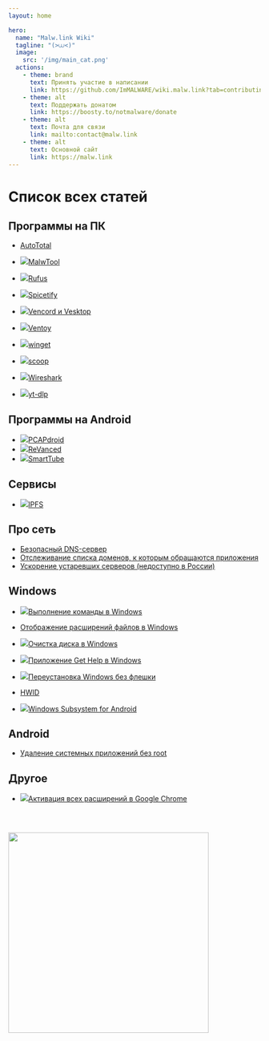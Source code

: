 ```yaml
---
layout: home

hero:
  name: "Malw.link Wiki"
  tagline: "(>⩊<)"
  image:
    src: '/img/main_cat.png'
  actions:
    - theme: brand
      text: Принять участие в написании
      link: https://github.com/ImMALWARE/wiki.malw.link?tab=contributing-ov-file
    - theme: alt
      text: Поддержать донатом
      link: https://boosty.to/notmalware/donate
    - theme: alt
      text: Почта для связи
      link: mailto:contact@malw.link
    - theme: alt
      text: Основной сайт
      link: https://malw.link
---
```

# Список всех статей
## Программы на ПК
- [AutoTotal](/apps/autototal)
<!-- - [Autoruns](/apps/autoruns) -->
<!-- - [Bulk Crap Uninstaller](/apps/bulk-crap-uninstaller) -->
- <img src="/img/logo/powershell.png" class="inline">[MalwTool](/apps/malwtool)
<!-- - [Millenium for Steam](/apps/millenium-for-steam) -->
<!-- - [NanaZip](/apps/nanazip) -->
- <img src="/img/logo/rufus.png" class="inline">[Rufus](/apps/rufus)

- <img src="/img/logo/spicetify.png" class="inline">[Spicetify](/apps/spicetify)
<!-- - [System Informer](/apps/system-informer) -->
<!-- - [th-ch/YouTube Music](/apps/youtube-music) -->
<!-- - [uBlock Origin](/apps/ublock-origin) -->
<!-- - [UniGetUI](/apps/unigetui) -->
- <img src="/img/logo/vencord.png" class="inline">[Vencord и Vesktop](/apps/vencord)

- <img src="/img/logo/ventoy.png" class="inline">[Ventoy](/apps/ventoy)

- <img src="/img/logo/winget.png" class="inline">[winget](/apps/winget)

- <img src="/img/logo/scoop.png" class="inline">[scoop](/apps/scoop)

- <img src="/img/logo/wireshark.png" class="inline">[Wireshark](/apps/wireshark)

- <img src="/img/logo/yt-dlp.png" class="inline">[yt-dlp](/apps/yt-dlp)

## Программы на Android
<!-- - [App Manager](/apps/app-manager) -->
<!-- - [Kizzy](/apps/kizzy) -->
<!-- - [NFC Card Emulator](/apps/nfc-card-emulator) -->
- <img src="/img/logo/pcapdroid.png" class="inline">[PCAPdroid](/apps/pcapdroid)
- <img src="/img/logo/revanced.png" class="inline">[ReVanced](/apps/revanced)
- <img src="/img/logo/smarttube.png" class="inline">[SmartTube](/apps/smarttube)
<!-- - [YTDLnis](/apps/ytdlnis) -->

## Сервисы
- <img src="/img/logo/ipfs.png" class="inline">[IPFS](/services/ipfs)

## Про сеть
- [Безопасный DNS-сервер](/network/secure-dns)
- [Отслеживание списка доменов, к которым обращаются приложения](/network/get-domains)
- [Ускорение устаревших серверов (недоступно в России)](/network/vpns)
<!-- - [Matrix](/networks/matrix) -->

## Windows
- <img src="/img/logo/run.png" class="inline"/>[Выполнение команды в Windows](/windows/run)

- [Отображение расширений файлов в Windows](/windows/file-ext)

- <img src="/img/logo/cleanmgr.png" class="inline"/>[Очистка диска в Windows](/windows/cleanmgr)

- <img src="/img/logo/get-help.png" class="inline"/>[Приложение Get Help в Windows](/windows/get-help)

- <img src="/img/logo/install-without-usb.png" class="inline"/>[Переустановка Windows без флешки](/windows/install-without-usb)
<!-- - [%appdata%](/windows/appdata) -->
- [HWID](/windows/hwid)
<!-- - [TrustedInstaller](/windows/trusted-installer) -->
- <img src="/img/logo/wsa.png" class="inline"/>[Windows Subsystem for Android](/windows/wsa)

## Android
- [Удаление системных приложений без root](/android/uninstall-apps)
<!-- - [Magisk](/android/magisk) -->
<!-- - [root права](/android/root) -->

## Другое
- <img src="/img/logo/chrome.svg" class="inline"/>[Активация всех расширений в Google Chrome](/other/chrome-ext)

<img src="/img/tongue_cat.webp" style="margin: 45px auto; width: 400px"/>